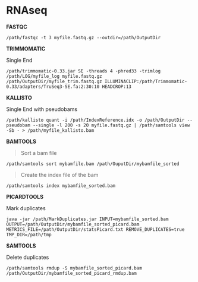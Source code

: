# RNAseq

**FASTQC**
```
/path/fastqc -t 3 myfile.fastq.gz --outdir=/path/OutputDir
```

**TRIMMOMATIC**

Single End
```
/path/trimmomatic-0.33.jar SE -threads 4 -phred33 -trimlog /path/LOG/myfile_log myfile.fastq.gz /path/OutputDir/myfile_trim.fastq.gz ILLUMINACLIP:/path/Trimmomatic-0.33/adapters/TruSeq3-SE.fa:2:30:10 HEADCROP:13
```

**KALLISTO**

Single End with pseudobams
```
/path/kallisto quant -i /path/IndexReference.idx -o /path/OutputDir --pseudobam --single -l 200 -s 20 myfile.fastq.gz | /path/samtools view -Sb - > /path/myfile_kallisto.bam
```

**BAMTOOLS**

>Sort a bam file
```
/path/samtools sort mybamfile.bam /path/OuputDir/mybamfile_sorted
```

>Create the index file of the bam
```
/path/samtools index mybamfile_sorted.bam
```

**PICARDTOOLS**

Mark duplicates
```
java -jar /path/MarkDuplicates.jar INPUT=mybamfile_sorted.bam OUTPUT=/path/OutputDir/mybamfile_sorted_picard.bam METRICS_FILE=/path/OutputDir/statsPicard.txt REMOVE_DUPLICATES=true TMP_DIR=/path/tmp
```

**SAMTOOLS**

Delete duplicates
```
/path/samtools rmdup -S mybamfile_sorted_picard.bam /path/OutputDir/mybamfile_sorted_picard_rmdup.bam
```




